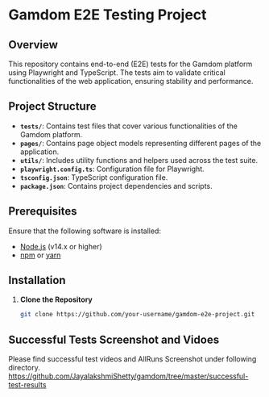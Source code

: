# Gamdom E2E Testing Project

## Overview

This repository contains end-to-end (E2E) tests for the Gamdom platform using Playwright and TypeScript. The tests aim to validate critical functionalities of the web application, ensuring stability and performance. 

## Project Structure

- **`tests/`**: Contains test files that cover various functionalities of the Gamdom platform.
- **`pages/`**: Contains page object models representing different pages of the application.
- **`utils/`**: Includes utility functions and helpers used across the test suite.
- **`playwright.config.ts`**: Configuration file for Playwright.
- **`tsconfig.json`**: TypeScript configuration file.
- **`package.json`**: Contains project dependencies and scripts.

## Prerequisites

Ensure that the following software is installed:

- [Node.js](https://nodejs.org/) (v14.x or higher)
- [npm](https://www.npmjs.com/) or [yarn](https://classic.yarnpkg.com/en/docs/install)

## Installation

1. **Clone the Repository**

   ```bash
   git clone https://github.com/your-username/gamdom-e2e-project.git

## Successful Tests Screenshot and Vidoes  

Please find successful test videos and AllRuns Screenshot under following directory.
https://github.com/JayalakshmiShetty/gamdom/tree/master/successful-test-results
